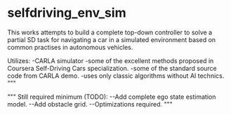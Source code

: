 # selfdriving_env_sim
This works attempts to build a complete top-down controller to solve a partial SD task for navigating a car in a simulated environment based on common practises in autonomous vehicles.

Utilizes:
    -CARLA simulator
    -some of the excellent methods proposed in Coursera Self-Driving Cars specialization.
    -some of the standard source code from CARLA demo.
    -uses only classic algorithms without AI technics.
"""

"""
Still required minimum (TODO):
    --Add complete ego state estimation model.
    --Add obstacle grid.
    --Optimizations required.
"""
